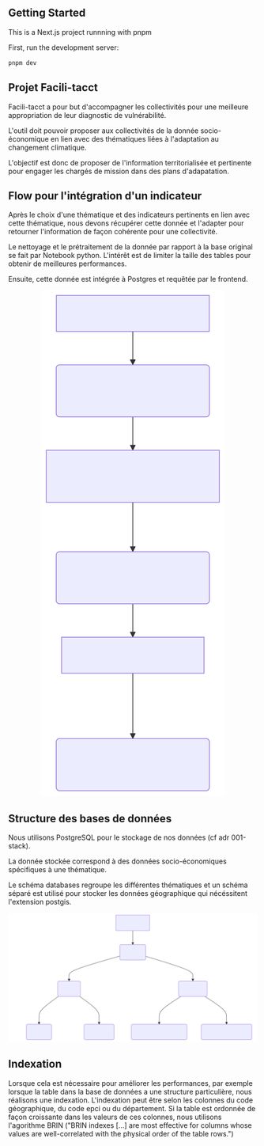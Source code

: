 ## Getting Started

This is a Next.js project runnning with pnpm

First, run the development server:

```bash
pnpm dev
```

## Projet Facili-tacct

Facili-tacct a pour but d'accompagner les collectivités pour une meilleure appropriation de leur diagnostic de vulnérabilité.

L'outil doit pouvoir proposer aux collectivités de la donnée socio-économique en lien avec des thématiques liées à l'adaptation au changement climatique.

L'objectif est donc de proposer de l'information territorialisée et pertinente pour engager les chargés de mission dans des plans d'adapatation.

## Flow pour l'intégration d'un indicateur

Après le choix d'une thématique et des indicateurs pertinents en lien avec cette thématique, nous devons récupérer cette donnée et l'adapter pour retourner l'information de façon cohérente pour une collectivité.

Le nettoyage et le prétraitement de la donnée par rapport à la base original se fait par Notebook python. L'intérêt est de limiter la taille des tables pour obtenir de meilleures performances.

Ensuite, cette donnée est intégrée à Postgres et requêtée par le frontend.

<p align="center">
  <img src="./public/flowIntegration.svg" />
</p>

## Structure des bases de données

Nous utilisons PostgreSQL pour le stockage de nos données (cf adr 001-stack).

La donnée stockée correspond à des données socio-économiques spécifiques à une thématique.

Le schéma databases regroupe les différentes thématiques et un schéma séparé est utilisé pour stocker les données géographique qui nécéssitent l'extension postgis.

![alt text](./public/postgresStructure.svg)

## Indexation

Lorsque cela est nécessaire pour améliorer les performances, par exemple lorsque la table dans la base de données a une structure particulière, nous réalisons une indexation. L'indexation peut être selon les colonnes du code géographique, du code epci ou du département. Si la table est ordonnée de façon croissante dans les valeurs de ces colonnes, nous utilisons l'agorithme BRIN ("BRIN indexes [...] are most effective for columns whose values are well-correlated with the physical order of the table rows.")

